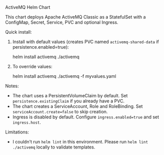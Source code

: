 ActiveMQ Helm Chart

This chart deploys Apache ActiveMQ Classic as a StatefulSet with a ConfigMap, Secret, Service, PVC and optional Ingress.

Quick install:

1. Install with default values (creates PVC named `activemq-shared-data` if persistence.enabled=true):

   helm install activemq ./activemq

2. To override values:

   helm install activemq ./activemq -f myvalues.yaml

Notes:
- The chart uses a PersistentVolumeClaim by default. Set `persistence.existingClaim` if you already have a PVC.
- The chart creates a ServiceAccount, Role and RoleBinding. Set `serviceAccount.create=false` to skip creation.
- Ingress is disabled by default. Configure `ingress.enabled=true` and set `ingress.host`.

Limitations:
- I couldn't run `helm lint` in this environment. Please run `helm lint ./activemq` locally to validate templates.
